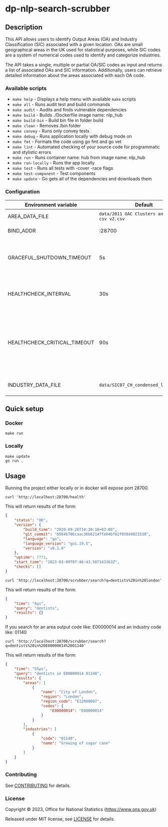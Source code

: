 # dp-nlp-search-scrubber

## Description

This API allows users to identify Output Areas (OA) and Industry Classification (SIC) associated with a given location. OAs are small geographical areas in the UK used for statistical purposes, while SIC codes are a system of numerical codes used to identify and categorize industries.

The API takes a single, multiple or partial OA/SIC codes as input and returns a list of associated OAs and SIC information. Additionally, users can retrieve detailed information about the areas associated with each OA code.

### Available scripts

- `make help` - Displays a help menu with available `make` scripts
- `make all` - Runs audit test and build commands
- `make audit` - Audits and finds vulnerable dependencies
- `make build` - Builds ./Dockerfile image name: nlp_hub
- `make build-bin` - Build bin file in folder build
- `make clean` - Removes /bin folder
- `make convey` - Runs only convey tests
- `make debug` - Runs application locally with debug mode on
- `make fmt` - Formats the code using go fmt and go vet
- `make lint` - Automated checking of your source code for programmatic and stylistic errors
- `make run` - Runs container name: hub from image name: nlp_hub
- `make run-locally` - Runs the app locally
- `make test` - Runs all tests with -cover -race flags
- `make test-component` - Test components
- `make update` - Go gets all of the dependencies and downloads them

### Configuration

| Environment variable         | Default                                       | Description
| ---------------------------- | ---------                                     | -----------
| AREA_DATA_FILE               | `data/2011 OAC Clusters and Names csv v2.csv` | The data files with the areas
| BIND_ADDR                    | :28700                                        | The host and port to bind to
| GRACEFUL_SHUTDOWN_TIMEOUT    | 5s                                            | The graceful shutdown timeout in seconds (`time.Duration` format)
| HEALTHCHECK_INTERVAL         | 30s                                           | Time between self-healthchecks (`time.Duration` format)
| HEALTHCHECK_CRITICAL_TIMEOUT | 90s                                           | Time to wait until an unhealthy dependent propagates its state to make this app unhealthy (`time.Duration` format)
| INDUSTRY_DATA_FILE           | `data/SIC07_CH_condensed_list_en.csv`         |The data files with the industries

## Quick setup

### Docker

```shell
make run
```

### Locally

```shell
make update
go run .
```

## Usage

Running the project either locally or in docker will expose port 28700.

```shell
curl 'http://localhost:28700/health' 
```
This will return results of the form:

```json
{
    "status": "OK",
    "version": {
        "build_time": "2020-09-26T14:30:18+03:00",
        "git_commit": "6584b786caac36b6214ffe04bf62f058d4021538",
        "language": "go",
        "language_version": "go1.19.5",
        "version": "v0.1.0"
    },
    "uptime": 7771,
    "start_time": "2023-03-09T07:46:43.587143363Z",
    "checks": []
}
```

```shell
curl 'http://localhost:28700/scrubber/search?q=dentists%20in%20london'
```
This will return results of the form:

```json
{
    "time": "4µs",
    "query": "dentists",
    "results": {}
}
```

If you search for an area output code like: E00000014 and an industry code like: 01140
```shell
curl 'http://localhost:28700/scrubber/search?q=dentists%20in%20E00000014%2001140'
```
This will return results of the form:

```json
{
    "time": "55µs",
    "query": "dentists in E00000014 01140",
    "results": {
        "areas": [
            {
                "name": "City of London",
                "region": "London",
                "region_code": "E12000007",
                "codes": {
                    "E00000014": "E00000014"
                }
            }
        ],
        "industries": [
            {
                "code": "01140",
                "name": "Growing of sugar cane"
            }
        ]
    }
}
```

### Contributing

See [CONTRIBUTING](CONTRIBUTING.md) for details.

### License

Copyright © 2023, Office for National Statistics (https://www.ons.gov.uk)

Released under MIT license, see [LICENSE](LICENSE.md) for details.

